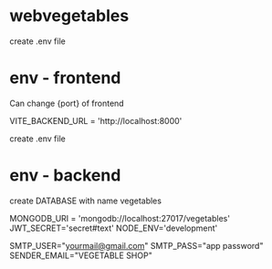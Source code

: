 # webvegetables


create .env file 
# env - frontend 
Can change {port} of frontend

VITE_BACKEND_URL = 'http://localhost:8000'



create .env file 
# env - backend
create DATABASE with name vegetables


MONGODB_URI = 'mongodb://localhost:27017/vegetables'
JWT_SECRET='secret#text'
NODE_ENV='development'

SMTP_USER="yourmail@gmail.com"
SMTP_PASS="app password"
SENDER_EMAIL="VEGETABLE SHOP"


